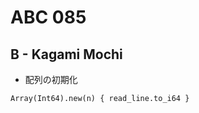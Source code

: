 #   ABC 085

##  B - Kagami Mochi

*   配列の初期化

```crystal
Array(Int64).new(n) { read_line.to_i64 }
```
